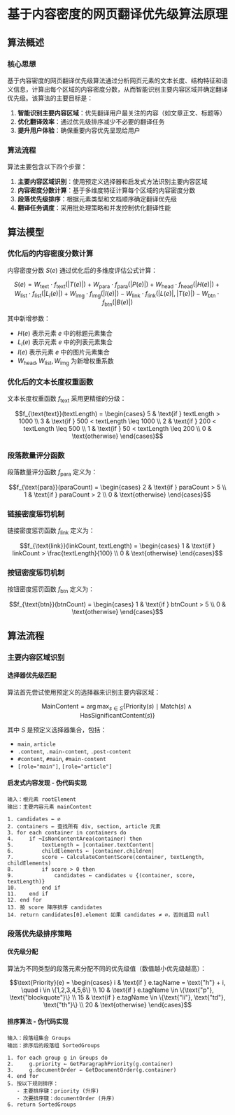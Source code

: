 # 基于内容密度的网页翻译优先级算法原理

## 算法概述

### 核心思想

基于内容密度的网页翻译优先级算法通过分析网页元素的文本长度、结构特征和语义信息，计算出每个区域的内容密度分数，从而智能识别主要内容区域并确定翻译优先级。该算法的主要目标是：

1. **智能识别主要内容区域**：优先翻译用户最关注的内容（如文章正文、标题等）
2. **优化翻译效率**：通过优先级排序减少不必要的翻译任务
3. **提升用户体验**：确保重要内容优先呈现给用户

### 算法流程

算法主要包含以下四个步骤：

1. **主要内容区域识别**：使用预定义选择器和启发式方法识别主要内容区域
2. **内容密度分数计算**：基于多维度特征计算每个区域的内容密度分数
3. **段落优先级排序**：根据元素类型和文档顺序确定翻译优先级
4. **翻译任务调度**：采用批处理策略和并发控制优化翻译性能

## 算法模型

### 优化后的内容密度分数计算

内容密度分数 $S(e)$ 通过优化后的多维度评估公式计算：

$$S(e) = W_{\text{text}} \cdot f_{\text{text}}(|T(e)|) + W_{\text{para}} \cdot f_{\text{para}}(|P(e)|) + W_{\text{head}} \cdot f_{\text{head}}(|H(e)|) + W_{\text{list}} \cdot f_{\text{list}}(|L_i(e)|) + W_{\text{img}} \cdot f_{\text{img}}(|I(e)|) - W_{\text{link}} \cdot f_{\text{link}}(|L(e)|, |T(e)|) - W_{\text{btn}} \cdot f_{\text{btn}}(|B(e)|)$$

其中新增参数：
- $H(e)$ 表示元素 $e$ 中的标题元素集合
- $L_i(e)$ 表示元素 $e$ 中的列表元素集合
- $I(e)$ 表示元素 $e$ 中的图片元素集合
- $W_{\text{head}}, W_{\text{list}}, W_{\text{img}}$ 为新增权重系数

### 优化后的文本长度权重函数

文本长度权重函数 $f_{\text{text}}$ 采用更精细的分级：

$$f_{\text{text}}(textLength) = \begin{cases}
5 & \text{if } textLength > 1000 \\
3 & \text{if } 500 < textLength \leq 1000 \\
2 & \text{if } 200 < textLength \leq 500 \\
1 & \text{if } 50 < textLength \leq 200 \\
0 & \text{otherwise}
\end{cases}$$

### 段落数量评分函数

段落数量评分函数 $f_{\text{para}}$ 定义为：

$$f_{\text{para}}(paraCount) = \begin{cases}
2 & \text{if } paraCount > 5 \\
1 & \text{if } paraCount > 2 \\
0 & \text{otherwise}
\end{cases}$$

### 链接密度惩罚机制

链接密度惩罚函数 $f_{\text{link}}$ 定义为：

$$f_{\text{link}}(linkCount, textLength) = \begin{cases}
1 & \text{if } linkCount > \frac{textLength}{100} \\
0 & \text{otherwise}
\end{cases}$$

### 按钮密度惩罚机制

按钮密度惩罚函数 $f_{\text{btn}}$ 定义为：

$$f_{\text{btn}}(btnCount) = \begin{cases}
1 & \text{if } btnCount > 5 \\
0 & \text{otherwise}
\end{cases}$$

## 算法流程

### 主要内容区域识别

#### 选择器优先级匹配

算法首先尝试使用预定义的选择器来识别主要内容区域：

$$\text{MainContent} = \arg\max_{s \in S} \{\text{Priority}(s) \mid \text{Match}(s) \land \text{HasSignificantContent}(s)\}$$

其中 $S$ 是预定义选择器集合，包括：
- `main`, `article`
- `.content`, `.main-content`, `.post-content`
- `#content`, `#main`, `#main-content`
- `[role="main"]`, `[role="article"]`

#### 启发式内容发现 - 伪代码实现

```
输入：根元素 rootElement
输出：主要内容元素 mainContent

1. candidates ← ∅
2. containers ← 查找所有 div, section, article 元素
3. for each container in containers do
4.     if ¬IsNonContentArea(container) then
5.         textLength ← |container.textContent|
6.         childElements ← |container.children|
7.         score ← CalculateContentScore(container, textLength, childElements)
8.         if score > 0 then
9.             candidates ← candidates ∪ {(container, score, textLength)}
10.        end if
11.    end if
12. end for
13. 按 score 降序排序 candidates
14. return candidates[0].element 如果 candidates ≠ ∅，否则返回 null
```

### 段落优先级排序策略

#### 优先级分配

算法为不同类型的段落元素分配不同的优先级值（数值越小优先级越高）：

$$\text{Priority}(e) = \begin{cases}
i & \text{if } e.tagName = \text{"h"} + i, \quad i \in \{1,2,3,4,5,6\} \\
10 & \text{if } e.tagName \in \{\text{"p"}, \text{"blockquote"}\} \\
15 & \text{if } e.tagName \in \{\text{"li"}, \text{"td"}, \text{"th"}\} \\
20 & \text{otherwise}
\end{cases}$$

#### 排序算法 - 伪代码实现

```
输入：段落组集合 Groups
输出：排序后的段落组 SortedGroups

1. for each group g in Groups do
2.     g.priority ← GetParagraphPriority(g.container)
3.     g.documentOrder ← GetDocumentOrder(g.container)
4. end for
5. 按以下规则排序：
   - 主要排序键：priority (升序)
   - 次要排序键：documentOrder (升序)
6. return SortedGroups
```
